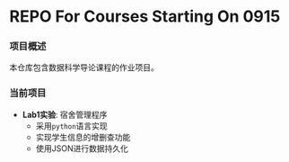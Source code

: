 # REPO For Courses Starting On 0915

### 项目概述
本仓库包含数据科学导论课程的作业项目。

### 当前项目
- **Lab1实验**: 宿舍管理程序
  - 采用`python`语言实现
  - 实现学生信息的增删查功能
  - 使用JSON进行数据持久化

